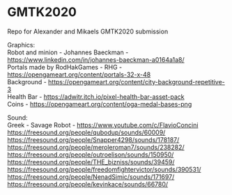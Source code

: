 # GMTK2020
Repo for Alexander and Mikaels GMTK2020 submission

Graphics:  
Robot and minion - Johannes Baeckman - https://www.linkedin.com/in/johannes-baeckman-a0164a1a8/  
Portals made by RodHakGames - RHG - https://opengameart.org/content/portals-32-x-48  
Background - https://opengameart.org/content/city-background-repetitive-3  
Health Bar - https://adwitr.itch.io/pixel-health-bar-asset-pack  
Coins - https://opengameart.org/content/oga-medal-bases-png  

Sound:  
Greek - Savage Robot - https://www.youtube.com/c/FlavioConcini  
https://freesound.org/people/qubodup/sounds/60009/  
https://freesound.org/people/Snapper4298/sounds/178187/  
https://freesound.org/people/meroleroman7/sounds/238282/  
https://freesound.org/people/outroelison/sounds/150950/  
https://freesound.org/people/THE_bizniss/sounds/39459/  
https://freesound.org/people/freedomfightervictor/sounds/390531/  
https://freesound.org/people/NenadSimic/sounds/171697/  
https://freesound.org/people/kevinkace/sounds/66780/  
